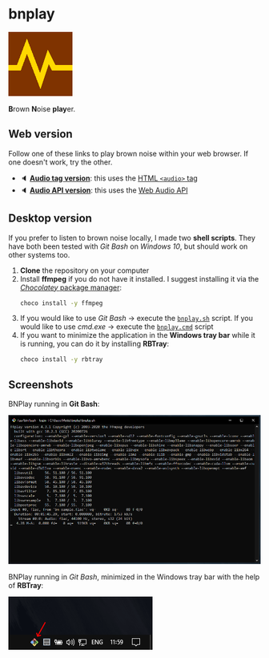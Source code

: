 # bnplay

![icon](icon-128.png)

**B**rown **N**oise **play**er.

## Web version

Follow one of these links to play brown noise within your web browser. If one doesn't work, try the other.

- :speaker: [**Audio tag version**](https://dmotte.github.io/bnplay/bnplay-audio-tag.html): this uses the [HTML `<audio>` tag](https://www.w3schools.com/tags/tag_audio.asp)
- :speaker: [**Audio API version**](https://dmotte.github.io/bnplay/bnplay-audio-api.html): this uses the [Web Audio API](https://developer.mozilla.org/en-US/docs/Web/API/Web_Audio_API)

## Desktop version

If you prefer to listen to brown noise locally, I made two **shell scripts**. They have both been tested with _Git Bash_ on _Windows 10_, but should work on other systems too.

1. **Clone** the repository on your computer
2. Install **ffmpeg** if you do not have it installed. I suggest installing it via the [_Chocolatey_ package manager](https://chocolatey.org/install):
   ```cmd
   choco install -y ffmpeg
   ```
3. If you would like to use _Git Bash_ &rarr; execute the [`bnplay.sh`](bnplay.sh) script. If you would like to use _cmd.exe_ &rarr; execute the [`bnplay.cmd`](bnplay.cmd) script
4. If you want to minimize the application in the **Windows tray bar** while it is running, you can do it by installing **RBTray**:
   ```cmd
   choco install -y rbtray
   ```

## Screenshots

BNPlay running in **Git Bash**:

![BNPlay running in Git Bash](screenshots/bnplay-gitbash.png)

BNPlay running in _Git Bash_, minimized in the Windows tray bar with the help of **RBTray**:

![BNPlay minimized in tray bar](screenshots/bnplay-traybar.png)
